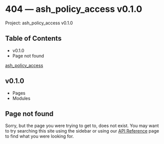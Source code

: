 # 404 — ash_policy_access v0.1.0

Project: ash_policy_access v0.1.0

## Table of Contents

  - v0.1.0
  - Page not found

[ ash_policy_access ](external_link)

##  v0.1.0 

  * Pages
  * Modules






## Page not found

Sorry, but the page you were trying to get to, does not exist. You may want to try searching this site using the sidebar or using our [API Reference](external_link) page to find what you were looking for.
